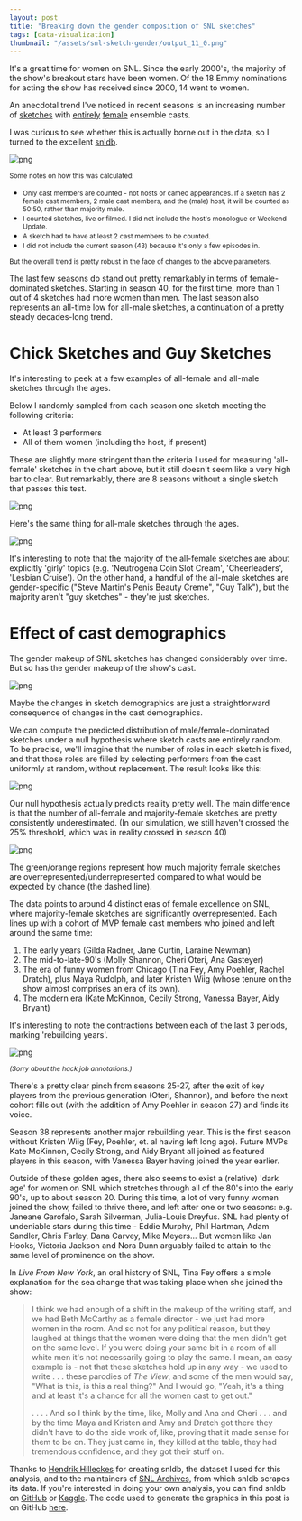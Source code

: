 ```yaml
---
layout: post
title: "Breaking down the gender composition of SNL sketches"
tags: [data-visualization]
thumbnail: "/assets/snl-sketch-gender/output_11_0.png"
---
```


It's a great time for women on SNL. Since the early 2000's, the majority of the show's breakout stars have been women. Of the 18 Emmy nominations for acting the show has received since 2000, 14 went to women.

An anecdotal trend I've noticed in recent seasons is an increasing number of [sketches](https://www.youtube.com/watch?v=mWYcobbgIU0) with [entirely](https://www.youtube.com/watch?v=h_DHJrswOKw) [female](https://www.youtube.com/watch?v=3twGmSu1MI0) ensemble casts.

I was curious to see whether this is actually borne out in the data, so I turned to the excellent [snldb](https://github.com/hhllcks/snldb).

![png](/assets/snl-sketch-gender/output_11_0.png)


<small>Some notes on how this was calculated:</small>
- <small>Only cast members are counted - not hosts or cameo appearances. If a sketch has 2 female cast members, 2 male cast members, and the (male) host, it will be counted as 50:50, rather than majority male.</small>
- <small>I counted sketches, live or filmed. I did not include the host's monologue or Weekend Update.</small>
- <small>A sketch had to have at least 2 cast members to be counted.</small>
- <small>I did not include the current season (43) because it's only a few episodes in.</small>

<small>But the overall trend is pretty robust in the face of changes to the above parameters.</small>

The last few seasons do stand out pretty remarkably in terms of female-dominated sketches. Starting in season 40, for the first time, more than 1 out of 4 sketches had more women than men. The last season also represents an all-time low for all-male sketches, a continuation of a pretty steady decades-long trend.

# Chick Sketches and Guy Sketches

It's interesting to peek at a few examples of all-female and all-male sketches through the ages.

Below I randomly sampled from each season one sketch meeting the following criteria:
- At least 3 performers
- All of them women (including the host, if present)

These are slightly more stringent than the criteria I used for measuring 'all-female' sketches in the chart above, but it still doesn't seem like a very high bar to clear. But remarkably, there are 8 seasons without a single sketch that passes this test.








![png](/assets/snl-sketch-gender/output_15_0.png)




Here's the same thing for all-male sketches through the ages.




![png](/assets/snl-sketch-gender/output_18_0.png)


It's interesting to note that the majority of the all-female sketches are about explicitly 'girly' topics (e.g. 'Neutrogena Coin Slot Cream', 'Cheerleaders', 'Lesbian Cruise'). On the other hand, a handful of the all-male sketches are gender-specific ("Steve Martin's Penis Beauty Creme", "Guy Talk"), but the majority aren't "guy sketches" - they're just sketches.













# Effect of cast demographics

The gender makeup of SNL sketches has changed considerably over time. But so has the gender makeup of the show's cast.




![png](/assets/snl-sketch-gender/output_27_0.png)


Maybe the changes in sketch demographics are just a straightforward consequence of changes in the cast demographics.

We can compute the predicted distribution of male/female-dominated sketches under a null hypothesis where sketch casts are entirely random. To be precise, we'll imagine that the number of roles in each sketch is fixed, and that those roles are filled by selecting performers from the cast uniformly at random, without replacement. The result looks like this:






![png](/assets/snl-sketch-gender/output_30_0.png)


Our null hypothesis actually predicts reality pretty well. The main difference is that the number of all-female and majority-female sketches are pretty consistently underestimated. (In our simulation, we still haven't crossed the 25% threshold, which was in reality crossed in season 40)




![png](/assets/snl-sketch-gender/output_32_0.png)


The green/orange regions represent how much majority female sketches are overrepresented/underrepresented compared to what would be expected by chance (the dashed line).

The data points to around 4 distinct eras of female excellence on SNL, where majority-female sketches are significantly overrepresented. Each lines up with a cohort of MVP female cast members who joined and left around the same time:
1. The early years (Gilda Radner, Jane Curtin, Laraine Newman)
2. The mid-to-late-90's (Molly Shannon, Cheri Oteri, Ana Gasteyer)
3. The era of funny women from Chicago (Tina Fey, Amy Poehler, Rachel Dratch), plus Maya Rudolph, and later Kristen Wiig (whose tenure on the show almost comprises an era of its own).
4. The modern era (Kate McKinnon, Cecily Strong, Vanessa Bayer, Aidy Bryant)

It's interesting to note the contractions between each of the last 3 periods, marking 'rebuilding years'.




![png](/assets/snl-sketch-gender/output_34_0.png)

<small><i>(Sorry about the hack job annotations.)</i></small>


There's a pretty clear pinch from seasons 25-27, after the exit of key players from the previous generation (Oteri, Shannon), and before the next cohort fills out (with the addition of Amy Poehler in season 27) and finds its voice.

Season 38 represents another major rebuilding year. This is the first season without Kristen Wiig (Fey, Poehler, et. al having left long ago). Future MVPs Kate McKinnon, Cecily Strong, and Aidy Bryant all joined as featured players in this season, with Vanessa Bayer having joined the year earlier.

Outside of these golden ages, there also seems to exist a (relative) 'dark age' for women on SNL which stretches through all of the 80's into the early 90's, up to about season 20. During this time, a lot of very funny women joined the show, failed to thrive there, and left after one or two seasons: e.g. Janeane Garofalo, Sarah Silverman, Julia-Louis Dreyfus. SNL had plenty of undeniable stars during this time - Eddie Murphy, Phil Hartman, Adam Sandler, Chris Farley, Dana Carvey, Mike Meyers... But women like Jan Hooks, Victoria Jackson and Nora Dunn arguably failed to attain to the same level of prominence on the show. 

In *Live From New York*, an oral history of SNL, Tina Fey offers a simple explanation for the sea change that was taking place when she joined the show:

<blockquote>
<p>
I think we had enough of a shift in the makeup of the writing staff, and we had Beth McCarthy as a female director - we just had more women in the room. And so not for any political reason, but they laughed at things that the women were doing that the men didn't get on the same level. If you were doing your same bit in a room of all white men it's not necessarily going to play the same. I mean, an easy example is - not that these sketches hold up in any way - we used to write . . . these parodies of <i>The View</i>, and some of the men would say, "What is this, is this a real thing?" And I would go, "Yeah, it's a thing and at least it's a chance for all the women cast to get out."
</p>
<p>
. . . . And so I think by the time, like, Molly and Ana and Cheri . . . and by the time Maya and Kristen and Amy and Dratch got there they didn't have to do the side work of, like, proving that it made sense for them to be on. They just came in, they killed at the table, they had tremendous confidence, and they got their stuff on.
</p>
</blockquote>

Thanks to [Hendrik Hilleckes](https://github.com/hhllcks) for creating snldb, the dataset I used for this analysis, and to the maintainers of [SNL Archives](http://www.snlarchives.net/), from which snldb scrapes its data. If you're interested in doing your own analysis, you can find snldb on [GitHub](https://github.com/hhllcks/snldb) or [Kaggle](https://www.kaggle.com/hhllcks/snldb). The code used to generate the graphics in this post is on GitHub [here](https://github.com/colinmorris/snl-notebooks).

